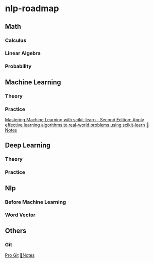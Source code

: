 # nlp-roadmap

## Math

### Calculus

### Linear Algebra

### Probability

## Machine Learning

### Theory

### Practice

[Mastering Machine Learning with scikit-learn - Second Edition: Apply effective learning algorithms to real-world problems using scikit-learn](https://www.amazon.com/Mastering-Machine-Learning-scikit-learn-algorithms/dp/1788299876/ref=sr_1_1?crid=1OQTHEDP1L0KE&dchild=1&keywords=mastering+machine+learning+with+scikit-learn&qid=1611244860&sprefix=mastering+machine+scikit%2Caps%2C215&sr=8-1) [:notebook: Notes](ml_practice/master_machine_learning.md)

## Deep Learning

### Theory

### Practice

## Nlp

### Before Machine Learning

### Word Vector

## Others

### Git

[Pro Git](https://git-scm.com/book/en/v2) [📓Notes](git/pro_git.md)
